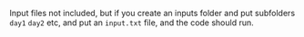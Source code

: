 Input files not included, but if you create an inputs folder and put subfolders `day1` `day2` etc, and put an `input.txt` file, and the code should run.